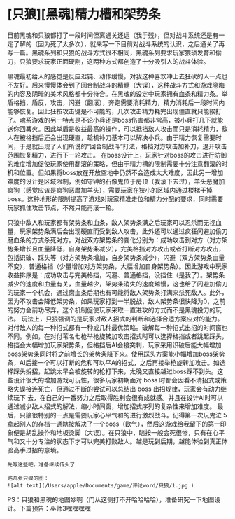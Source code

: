 # [只狼][黑魂]精力槽和架势条

目前黑魂和只狼都打了一段时间但离通关还远（我手残），但对战斗系统还是有一定了解的（因为死了太多次），就来写一下目前对战斗系统的认识，之后通关了再写一篇。黑魂系列和只狼的战斗方式很不相同，黑魂系列要求玩家猥琐发育和偷刀，只狼要求玩家正面硬刚，这两种方式都创造了十分吸引人的战斗体验。

黑魂最初给人的感觉是反应迟钝、动作缓慢，对我这种喜欢冲上去狂砍的人一点也不友好。后来慢慢体会到了回合制战斗的精髓（大误），这种战斗方式和游戏隐晦的内容及阴暗的美术风格都十分符合。在黑魂的设定中玩家拥有血条和精力条。举盾格挡，盾反，攻击，闪避（翻滚），奔跑需要消耗精力，精力消耗后一段时间内能够恢复。因此狂按攻击键是不可能的，几次攻击精力耗完出现僵直就只能挨打了。魂系游戏的另一特点是不论小兵还是boss伤害都非常高，被小兵打几下就能送你回篝火。因此举盾是收益最高的操作，可以抵挡敌人攻击而只是消耗精力，敌人在被格挡后还会出现硬直，趁机补刀基本可以解决小兵。由于精力恢复需要时间，于是就出现了人们所说的“回合制战斗”打法，格挡对方攻击加补刀，退开攻击范围恢复精力，进行下一轮攻击。
在boss设计上，玩家针对boss的攻击进行防御的难度增加促使玩家使用翻滚的策略，但由于精力槽的限制需要十分注意翻滚的时机和位置。但如果将boss放在开放空地中仍然不会造成太大难度，因此另一增加难度的设计是区域限制，例如守钟的石像鬼位于房顶（我滚下去过），羊头恶魔加疯狗（感觉应该是疯狗恶魔加羊头），需要玩家在狭小的区域内通过楼梯干掉boss。这种地形的限制提高了游戏对玩家精准走位和精力分配的要求，同时需要玩家抓住攻击节点，不然只能再滚一轮。

只狼中敌人和玩家都有架势条和血条，敌人架势条满之后玩家可以忍杀而无视血量，玩家架势条满后会出现硬直而受到敌人攻击，此外还可以通过疯狂闪避加偷刀磨血条的方式杀死对方。对战双方架势条的变化分别为：成功攻击到对方（对方架势条增长且血量降低，自身架势条减少），完美格挡对方攻击或者打断对方攻击，包括识破、踩头等（对方架势条增加，自身架势条减少），闪避（双方架势条血量不变），普通格挡（少量增加对方架势条，大幅增加自身架势条）。因此游戏中玩家收益排序是：成功攻击与完美格挡，闪避、普通格挡，没挡住（是我了）。架势条减少的速度和血量有关，血量越少，架势条消失的速度越慢，这也给了闪避加偷刀的玩家一个机会，通过磨血条后期也有可能将敌人架势条打满来杀死敌人。此外，因为不攻击会降低架势条，如果玩家打到一半脱战，敌人架势条很快降为0，之前的努力会前功尽弃，这个机制促使玩家采取一直进攻的方式而不是黑魂投刀的玩法。
玩法上，只狼强调的是玩家对敌人招式的判断和选择合适方案应对的能力。对付敌人的每一种招式都有一种或几种最优策略。破解每一种招式出招的时间窗也不同。例如，在对付苇名七枪举枪旋转加攻击招式时可以选择格挡或者跳起踩头，格挡会大幅增加玩家架势条，但格挡后AI会接突刺，玩家采用识破后能大幅增加boss架势条同时将之前增长的架势条降下来。使用踩头方案能小幅增加boss架势条，AI后接一个可以打断的危和可以平A的招式，之后再接举枪旋转加攻击。如选择踩头拆招，起跳太早会被旋转的枪打下来，太晚又直接越过boss踩不到头。这些设计很大的增加游戏可玩性，很多玩家初期面对 boss 时都会因看不清招式或策略失误接连死亡，但通过不断的尝试可以总结出 boss 出招规律，玩家会有动力继续玩下 去，在自己的一番努力之后取得胜利会很有成就感。并且在设计AI时可以通过减少敌人招式的解法，缩小时间窗，增加招式序列的复杂性来增加难度。
最后，只狼很特别的一点是需要玩家心平气和的进行激烈战斗。记得第一次玩鬼泣 5 拿起别人的存档一通瞎按解决了一个boss（欧气），然后这游戏给我留下的第一印象便是胡乱操作和地板烫脚（大误）。在只狼中，瞎按一般会死很惨，只有在心平气和又十分专注的状态下才可以完美打败敌人。越是玩到后期，越能体验到真正体验高手过招的意境。

	先写这些吧，准备继续传火了

    贴几张只狼的图：
    ![alt text](/Users/apple/Documents/game/评论word/只狼/1.jpg )
    
PS：只狼和黑魂的地图妙啊（门从这侧打不开哈哈哈哈），准备研究一下地图设计。下篇预告：巫师3嘿嘿嘿嘿


